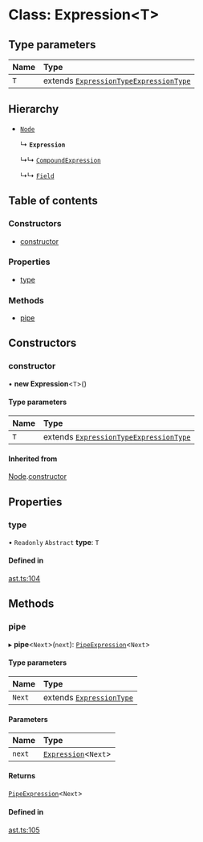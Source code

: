 # Class: Expression<T\>

## Type parameters

| Name | Type                                                                                                     |
| :--- | :------------------------------------------------------------------------------------------------------- |
| `T`  | extends [`ExpressionType`](../modules.md#expressiontype)[`ExpressionType`](../modules.md#expressiontype) |

## Hierarchy

- [`Node`](node.md)

  ↳ **`Expression`**

  ↳↳ [`CompoundExpression`](compoundexpression.md)

  ↳↳ [`Field`](field.md)

## Table of contents

### Constructors

- [constructor](expression.md#constructor)

### Properties

- [type](expression.md#type)

### Methods

- [pipe](expression.md#pipe)

## Constructors

### constructor

• **new Expression**<`T`\>()

#### Type parameters

| Name | Type                                                                                                     |
| :--- | :------------------------------------------------------------------------------------------------------- |
| `T`  | extends [`ExpressionType`](../modules.md#expressiontype)[`ExpressionType`](../modules.md#expressiontype) |

#### Inherited from

[Node](node.md).[constructor](node.md#constructor)

## Properties

### type

• `Readonly` `Abstract` **type**: `T`

#### Defined in

[ast.ts:104](https://github.com/k8ts/hydrographer/blob/main/src/ast.ts#L104)

## Methods

### pipe

▸ **pipe**<`Next`\>(`next`): [`PipeExpression`](pipeexpression.md)<`Next`\>

#### Type parameters

| Name   | Type                                                     |
| :----- | :------------------------------------------------------- |
| `Next` | extends [`ExpressionType`](../modules.md#expressiontype) |

#### Parameters

| Name   | Type                                   |
| :----- | :------------------------------------- |
| `next` | [`Expression`](expression.md)<`Next`\> |

#### Returns

[`PipeExpression`](pipeexpression.md)<`Next`\>

#### Defined in

[ast.ts:105](https://github.com/k8ts/hydrographer/blob/main/src/ast.ts#L105)
